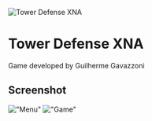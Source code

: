 ![Tower Defense XNA](http://i.imgur.com/OtXlqoA.png)

Tower Defense XNA
===============

Game developed by Guilherme Gavazzoni

## Screenshot
!["Menu"](http://i.imgur.com/aBcihZR.png)
!["Game"](http://i.imgur.com/f3xO4iD.png)
